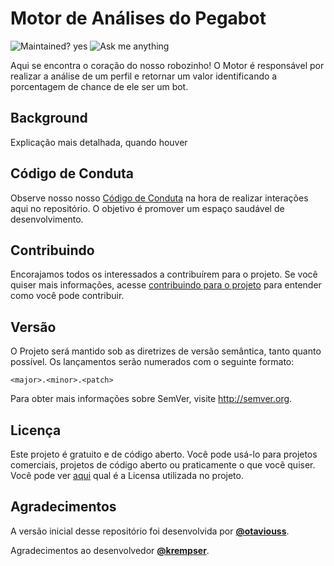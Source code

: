 # Motor de Análises do Pegabot

![Maintained? yes](https://img.shields.io/badge/Maintained%3F-yes-green.svg)
![Ask me anything](https://img.shields.io/badge/Ask%20me-anything-1abc9c.svg)

Aqui se encontra o coração do nosso robozinho! O Motor é responsável por realizar a análise de um perfil e retornar um valor identificando a porcentagem de chance de ele ser um bot.

## Background

Explicação mais detalhada, quando houver

## Código de Conduta

Observe nosso nosso [Código de Conduta](./CODE_OF_CONDUCT.md) na hora de realizar interações aqui no repositório. O objetivo é promover um espaço saudável de desenvolvimento.

## Contribuindo

Encorajamos todos os interessados a contribuírem para o projeto. Se você quiser mais informações, acesse [contribuindo para o projeto](/CONTRIBUTING.md) para entender como você pode contribuir.

## Versão

O Projeto será mantido sob as diretrizes de versão semântica, tanto quanto possível. Os lançamentos serão numerados com o seguinte formato:

`<major>.<minor>.<patch>`

Para obter mais informações sobre SemVer, visite http://semver.org.

## Licença

Este projeto é gratuito e de código aberto. Você pode usá-lo para projetos comerciais, projetos de código aberto ou praticamente o que você quiser. Você pode ver [aqui](/LICENSE) qual é a Licensa utilizada no projeto.


## Agradecimentos

A versão inicial desse repositório foi desenvolvida por **[@otaviouss](https://github.com/otaviouss)**.

Agradecimentos ao desenvolvedor **[@krempser](https://github.com/krempser)**.



